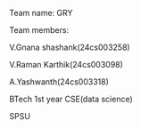 Team name: GRY

Team members:

V.Gnana shashank(24cs003258)

V.Raman Karthik(24cs003098)

A.Yashwanth(24cs003318)

BTech 1st year CSE(data science)

SPSU
